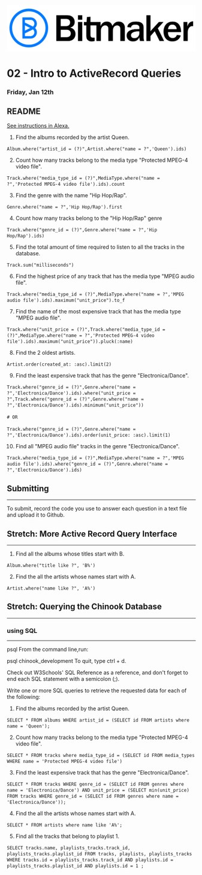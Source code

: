 ![Bitmaker](https://github.com/johncarlolopez/bitmaker-reference/blob/master/bitmakerlogo.svg)
# 02 - Intro to ActiveRecord Queries
### Friday, Jan 12th

## README

[See instructions in Alexa.](https://alexa.bitmaker.co/wdi/67/assignments/2038/latest)

1. Find the albums recorded by the artist Queen.
```
Album.where("artist_id = (?)",Artist.where("name = ?",'Queen').ids)
```
2. Count how many tracks belong to the media type "Protected MPEG-4 video file".
```
Track.where("media_type_id = (?)",MediaType.where("name = ?",'Protected MPEG-4 video file').ids).count
```
3. Find the genre with the name "Hip Hop/Rap".
```
Genre.where("name = ?",'Hip Hop/Rap').first
```
4. Count how many tracks belong to the "Hip Hop/Rap" genre
```
Track.where("genre_id = (?)",Genre.where("name = ?",'Hip Hop/Rap').ids)
```
5. Find the total amount of time required to listen to all the tracks in the database.
```
Track.sum("milliseconds")
```
6. Find the highest price of any track that has the media type "MPEG audio file".
```
Track.where("media_type_id = (?)",MediaType.where("name = ?",'MPEG audio file').ids).maximum("unit_price").to_f
```
7. Find the name of the most expensive track that has the media type "MPEG audio file".
```
Track.where("unit_price = (?)",Track.where("media_type_id = (?)",MediaType.where("name = ?",'Protected MPEG-4 video file').ids).maximum("unit_price")).pluck(:name)
```
8. Find the 2 oldest artists.
```
Artist.order(created_at: :asc).limit(2)
```
9. Find the least expensive track that has the genre "Electronica/Dance".
```
Track.where("genre_id = (?)",Genre.where("name = ?",'Electronica/Dance').ids).where("unit_price = ?",Track.where("genre_id = (?)",Genre.where("name = ?",'Electronica/Dance').ids).minimum("unit_price"))

# OR

Track.where("genre_id = (?)",Genre.where("name = ?",'Electronica/Dance').ids).order(unit_price: :asc).limit(1)
```
10. Find all "MPEG audio file" tracks in the genre "Electronica/Dance".
```
Track.where("media_type_id = (?)",MediaType.where("name = ?",'MPEG audio file').ids).where("genre_id = (?)",Genre.where("name = ?",'Electronica/Dance').ids)
```
## Submitting
___
To submit, record the code you use to answer each question in a text file and upload it to Github.

## Stretch: More Active Record Query Interface
___
1. Find all the albums whose titles start with B.
```
Album.where("title like ?", 'B%')
```
2. Find the all the artists whose names start with A.
```
Artist.where("name like ?", 'A%')
```
## Stretch: Querying the Chinook Database
___
### using SQL
___
psql
From the command line,run:

psql chinook_development
To quit, type ctrl + d.

Check out W3Schools' SQL Reference as a reference, and don't forget to end each SQL statement with a semicolon (;).

Write one or more SQL queries to retrieve the requested data for each of the following:

1. Find the albums recorded by the artist Queen.
```
SELECT * FROM albums WHERE artist_id = (SELECT id FROM artists where name = 'Queen');
```
2. Count how many tracks belong to the media type "Protected MPEG-4 video file".
```
SELECT * FROM tracks where media_type_id = (SELECT id FROM media_types WHERE name = 'Protected MPEG-4 video file')
```
3. Find the least expensive track that has the genre "Electronica/Dance".
```
SELECT * FROM tracks WHERE genre_id = (SELECT id FROM genres where name = 'Electronica/Dance') AND unit_price = (SELECT min(unit_price) FROM tracks WHERE genre_id = (SELECT id FROM genres where name = 'Electronica/Dance'));
```
4. Find the all the artists whose names start with A.
```
SELECT * FROM artists where name like 'A%';
```
5. Find all the tracks that belong to playlist 1.
```
SELECT tracks.name, playlists_tracks.track_id, playlists_tracks.playlist_id FROM tracks, playlists, playlists_tracks WHERE tracks.id = playlists_tracks.track_id AND playlists.id = playlists_tracks.playlist_id AND playlists.id = 1 ;
```
